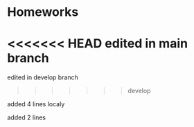 # Homeworks

<<<<<<< HEAD
edited in main branch 
=======
edited in develop branch
>>>>>>> develop

added 4 lines localy

added 2 lines

